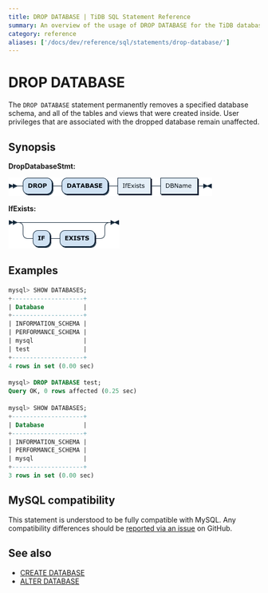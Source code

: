 ```yaml
---
title: DROP DATABASE | TiDB SQL Statement Reference
summary: An overview of the usage of DROP DATABASE for the TiDB database.
category: reference
aliases: ['/docs/dev/reference/sql/statements/drop-database/']
---
```


# DROP DATABASE

The `DROP DATABASE` statement permanently removes a specified database schema, and all of the tables and views that were created inside. User privileges that are associated with the dropped database remain unaffected.

## Synopsis

**DropDatabaseStmt:**

![DropDatabaseStmt](/media/sqlgram/DropDatabaseStmt.png)

**IfExists:**

![IfExists](/media/sqlgram/IfExists.png)

## Examples

```sql
mysql> SHOW DATABASES;
+--------------------+
| Database           |
+--------------------+
| INFORMATION_SCHEMA |
| PERFORMANCE_SCHEMA |
| mysql              |
| test               |
+--------------------+
4 rows in set (0.00 sec)

mysql> DROP DATABASE test;
Query OK, 0 rows affected (0.25 sec)

mysql> SHOW DATABASES;
+--------------------+
| Database           |
+--------------------+
| INFORMATION_SCHEMA |
| PERFORMANCE_SCHEMA |
| mysql              |
+--------------------+
3 rows in set (0.00 sec)
```

## MySQL compatibility

This statement is understood to be fully compatible with MySQL. Any compatibility differences should be [reported via an issue](/report-issue.md) on GitHub.

## See also

* [CREATE DATABASE](/sql-statements/sql-statement-create-database.md)
* [ALTER DATABASE](/sql-statements/sql-statement-alter-database.md)
